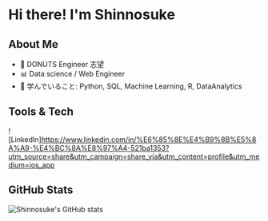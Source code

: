 # Hi there! I'm Shinnosuke

## About Me
- 🔧 DONUTS Engineer 志望
- 📊 Data science / Web Engineer
- 🧠 学んでいること: Python, SQL, Machine Learning, R, DataAnalytics

## Tools & Tech
![LinkedIn]https://www.linkedin.com/in/%E6%85%8E%E4%B9%8B%E5%8A%A9-%E4%BC%8A%E8%97%A4-521ba1353?utm_source=share&utm_campaign=share_via&utm_content=profile&utm_medium=ios_app

## GitHub Stats
![Shinnosuke's GitHub stats](https://github-readme-stats.vercel.app/api?username=shinnosuke123&show_icons=true)
